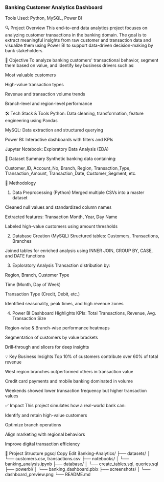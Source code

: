### Banking Customer Analytics Dashboard

Tools Used: Python, MySQL, Power BI

🔍 Project Overview
This end-to-end data analytics project focuses on analyzing customer transactions in the banking domain. The goal is to extract meaningful insights from raw customer and transaction data and visualize them using Power BI to support data-driven decision-making by bank stakeholders.

🎯 Objective
To analyze banking customers' transactional behavior, segment them based on value, and identify key business drivers such as:

Most valuable customers

High-value transaction types

Revenue and transaction volume trends

Branch-level and region-level performance

🛠 Tech Stack & Tools
Python: Data cleaning, transformation, feature engineering using Pandas

MySQL: Data extraction and structured querying

Power BI: Interactive dashboards with filters and KPIs

Jupyter Notebook: Exploratory Data Analysis (EDA)

🧾 Dataset Summary
Synthetic banking data containing:

Customer_ID, Account_No, Branch, Region, Transaction_Type, Transaction_Amount, Transaction_Date, Customer_Segment, etc.

🔧 Methodology
1. Data Preprocessing (Python)
Merged multiple CSVs into a master dataset

Cleaned null values and standardized column names

Extracted features: Transaction Month, Year, Day Name

Labeled high-value customers using amount thresholds

2. Database Creation (MySQL)
Structured tables: Customers, Transactions, Branches

Joined tables for enriched analysis using INNER JOIN, GROUP BY, CASE, and DATE functions

3. Exploratory Analysis
Transaction distribution by:

Region, Branch, Customer Type

Time (Month, Day of Week)

Transaction Type (Credit, Debit, etc.)

Identified seasonality, peak times, and high revenue zones

4. Power BI Dashboard Highlights
KPIs: Total Transactions, Revenue, Avg. Transaction Size

Region-wise & Branch-wise performance heatmaps

Segmentation of customers by value brackets

Drill-through and slicers for deep insights

💡 Key Business Insights
Top 10% of customers contribute over 60% of total revenue

West region branches outperformed others in transaction value

Credit card payments and mobile banking dominated in volume

Weekends showed lower transaction frequency but higher transaction values

✅ Impact
This project simulates how a real-world bank can:

Identify and retain high-value customers

Optimize branch operations

Align marketing with regional behaviors

Improve digital transaction efficiency

📁 Project Structure
pgsql
Copy
Edit
Banking-Analytics/
├── datasets/
│   └── customers.csv, transactions.csv
├── notebooks/
│   └── banking_analysis.ipynb
├── database/
│   └── create_tables.sql, queries.sql
├── powerbi/
│   └── banking_dashboard.pbix
├── screenshots/
│   └── dashboard_preview.png
└── README.md
